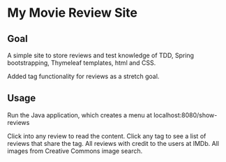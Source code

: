 # My Movie Review Site


## Goal
A simple site to store reviews and test knowledge of TDD, Spring bootstrapping, Thymeleaf templates, html and CSS.

Added tag functionality for reviews as a stretch goal.


## Usage
Run the Java application, which creates a menu at localhost:8080/show-reviews

Click into any review to read the content. Click any tag to see a list of reviews that share the tag.
All reviews with credit to the users at IMDb. All images from Creative Commons image search. 